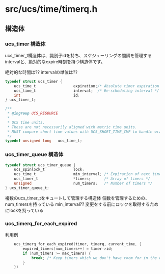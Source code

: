 # src/ucs/time/timerq.h

## 構造体

### ucs_timer 構造体

ucs_timer_t構造体は、識別子idを持ち、スケジューリングの間隔を管理するintervalと、絶対的なexpire時刻を持つ構造体です。

絶対的な時間は??
intervalの単位は??


```C
typedef struct ucs_timer {
    ucs_time_t                 expiration;/* Absolute timer expiration time */
    ucs_time_t                 interval;  /* Re-scheduling interval */
    int                        id;
} ucs_timer_t;
```

```C
/**
 * @ingroup UCS_RESOURCE
 *
 * UCS time units.
 * These are not necessarily aligned with metric time units.
 * MUST compare short time values with UCS_SHORT_TIME_CMP to handle wrap-around.
 */
typedef unsigned long   ucs_time_t;
```

### ucs_timer_queue 構造体

```C
typedef struct ucs_timer_queue {
    ucs_spinlock_t             lock;
    ucs_time_t                 min_interval; /* Expiration of next timer */
    ucs_timer_t                *timers;      /* Array of timers */
    unsigned                   num_timers;   /* Number of timers */
} ucs_timer_queue_t;
```

複数のucs_timer_tをキュートして管理する構造体
個数を管理するための、num_timersを持っている
min_interval??
変更をする前にロックを取得するためにlockを持っている



### ucs_timerq_for_each_expired 

利用例

```C
    ucs_timerq_for_each_expired(timer, timerq, current_time, {
        expired_timers[num_timers++] = timer->id;
        if (num_timers >= max_timers) {
            break; /* Keep timers which we don't have room for in the queue */
        }
    })
```
